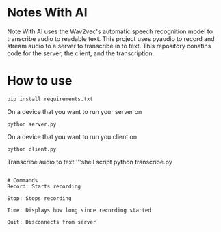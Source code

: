 # Notes With AI

Note With AI uses the Wav2vec's automatic speech recognition model to transcribe audio to readable text. This project uses pyaudio to record and stream audio to a server to transcribe in to text. This repository conatins code for the server, the client, and the transcription.

# How to use

```shell  script
pip install requirements.txt
```

On a device that you want to run your server on

```shell script
python server.py
```

On a device that you want to run you client on

```shell script
python client.py
```

Transcribe audio to text
'''shell script
python transcribe.py
```

# Commands
Record: Starts recording

Stop: Stops recording

Time: Displays how long since recording started

Quit: Disconnects from server
